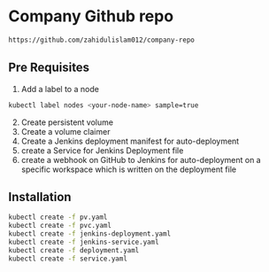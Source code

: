 # Company Github repo

```bash
https://github.com/zahidulislam012/company-repo
```
## Pre Requisites
1. Add a label to a node
```bash 
kubectl label nodes <your-node-name> sample=true
```
2. Create persistent volume
3. Create a volume claimer
4. Create a Jenkins deployment manifest for auto-deployment
5. create a Service for Jenkins Deployment file
6. create a webhook on GitHub to Jenkins for auto-deployment on a specific workspace which is written on the deployment file

## Installation

```bash 
kubectl create -f pv.yaml
kubectl create -f pvc.yaml
kubectl create -f jenkins-deployment.yaml
kubectl create -f jenkins-service.yaml
kubectl create -f deployment.yaml
kubectl create -f service.yaml
```